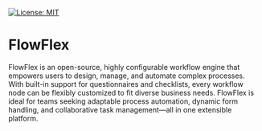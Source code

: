 [![License: MIT](https://img.shields.io/badge/License-MIT-yellow.svg)](https://opensource.org/licenses/MIT)

# FlowFlex
FlowFlex is an open-source, highly configurable workflow engine that empowers users to design, manage, and automate complex processes. With built-in support for questionnaires and checklists, every workflow node can be flexibly customized to fit diverse business needs. FlowFlex is ideal for teams seeking adaptable process automation, dynamic form handling, and collaborative task management—all in one extensible platform.
